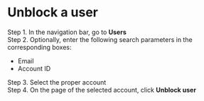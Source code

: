 # Unblock a user

Step 1. In the navigation bar, go to **Users**  
Step 2. Optionally, enter the following search parameters in the corresponding boxes:

* Email
* Account ID

Step 3. Select the proper account  
Step 4. On the page of the selected account, click **Unblock user**

